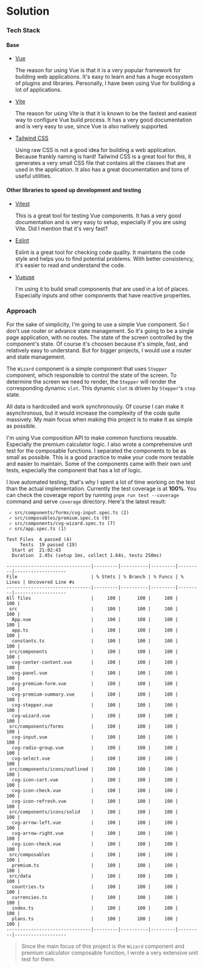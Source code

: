 # Solution

### Tech Stack

#### Base

- [Vue](https://vuejs.org/)

  The reason for using Vue is that it is a very popular framework for building web applications.
  It's easy to learn and has a huge ecosystem of plugins and libraries.
  Personally, I have been using Vue for building a lot of applications.

- [Vite](https://vitejs.dev/)

  The reason for using Vite is that it is known to be the fastest and easiest way to configure Vue build process.
  It has a very good documentation and is very easy to use, since Vue is also natively supported.

- [Tailwind CSS](https://tailwindcss.com/)

  Using raw CSS is not a good idea for building a web application. Because frankly naming is hard!
  Tailwind CSS is a great tool for this, it generates a very small CSS file that contains all the classes that are used in the application.
  It also has a great documentation and tons of useful utilities.

#### Other libraries to speed up development and testing

- [Vitest](https://vitest.dev/)

  This is a great tool for testing Vue components. It has a very good documentation and is very easy to setup, especially if you are using Vite. Did I mention that it's very fast?

- [Eslint](https://eslint.org/)

  Eslint is a great tool for checking code quality. It maintains the code style and helps you to find potential problems.
  With better consistency, it's easier to read and understand the code.

- [Vueuse](https://vueuse.org/)

  I'm using it to build small components that are used in a lot of places.
  Especially inputs and other components that have reactive properties.


### Approach

For the sake of simplicity, I'm going to use a simple Vue component. So I don't use router or advance state management.
So it's going to be a single page application, with no routes. The state of the screen controlled by the component's state.
Of course it's choosen because it's simple, fast, and relatively easy to understand.
But for bigger projects, I would use a router and state management.

The `Wizard` component is a simple component that uses `Stepper` component, which responsible to control the state of the screen.
To determine the screen we need to render, the `Stepper` will render the corresponding dynamic `slot`.
This dynamic `slot` is driven by `Stepper`'s `step` state.

All data is hardcoded and work synchronously.
Of course I can make it asynchronous, but it would increase the complexity of the code quite massively.
My main focus when making this project is to make it as simple as possible.

I'm using Vue composition API to make common functions reusable.
Especially the premium calculator logic.
I also wrote a comprehensive unit test for the composable functions.
I separated the components to be as small as possible.
This is a good practice to make your code more testable and easier to maintain.
Some of the components came with their own unit tests, especially the component that has a lot of logic.

I love automated testing, that's why I spent a lot of time working on the test than the actual implementation.
Currently the test coverage is at **100%**.
You can check the coverage report by running `pnpm run test --coverage` command and serve `coverage` directory.
Here's the latest result:

```
 ✓ src/components/forms/cvg-input.spec.ts (2)
 ✓ src/composables/premium.spec.ts (9)
 ✓ src/components/cvg-wizard.spec.ts (7)
 ✓ src/app.spec.ts (1)

Test Files  4 passed (4)
     Tests  19 passed (19)
  Start at  21:02:43
  Duration  2.45s (setup 1ms, collect 1.64s, tests 250ms)

-------------------------------|---------|----------|---------|---------|-------------------
File                           | % Stmts | % Branch | % Funcs | % Lines | Uncovered Line #s
-------------------------------|---------|----------|---------|---------|-------------------
All files                      |     100 |      100 |     100 |     100 |
 src                           |     100 |      100 |     100 |     100 |
  App.vue                      |     100 |      100 |     100 |     100 |
  app.ts                       |     100 |      100 |     100 |     100 |
  constants.ts                 |     100 |      100 |     100 |     100 |
 src/components                |     100 |      100 |     100 |     100 |
  cvg-center-content.vue       |     100 |      100 |     100 |     100 |
  cvg-panel.vue                |     100 |      100 |     100 |     100 |
  cvg-premium-form.vue         |     100 |      100 |     100 |     100 |
  cvg-premium-summary.vue      |     100 |      100 |     100 |     100 |
  cvg-stepper.vue              |     100 |      100 |     100 |     100 |
  cvg-wizard.vue               |     100 |      100 |     100 |     100 |
 src/components/forms          |     100 |      100 |     100 |     100 |
  cvg-input.vue                |     100 |      100 |     100 |     100 |
  cvg-radio-group.vue          |     100 |      100 |     100 |     100 |
  cvg-select.vue               |     100 |      100 |     100 |     100 |
 src/components/icons/outlined |     100 |      100 |     100 |     100 |
  cvg-icon-cart.vue            |     100 |      100 |     100 |     100 |
  cvg-icon-check.vue           |     100 |      100 |     100 |     100 |
  cvg-icon-refresh.vue         |     100 |      100 |     100 |     100 |
 src/components/icons/solid    |     100 |      100 |     100 |     100 |
  cvg-arrow-left.vue           |     100 |      100 |     100 |     100 |
  cvg-arrow-right.vue          |     100 |      100 |     100 |     100 |
  cvg-icon-check.vue           |     100 |      100 |     100 |     100 |
 src/composables               |     100 |      100 |     100 |     100 |
  premium.ts                   |     100 |      100 |     100 |     100 |
 src/data                      |     100 |      100 |     100 |     100 |
  countries.ts                 |     100 |      100 |     100 |     100 |
  currencies.ts                |     100 |      100 |     100 |     100 |
  index.ts                     |     100 |      100 |     100 |     100 |
  plans.ts                     |     100 |      100 |     100 |     100 |
-------------------------------|---------|----------|---------|---------|-------------------
```

> Since the main focus of this project is the `Wizard` component and premium calculator composable function, I wrote a very extensive unit test for them.
